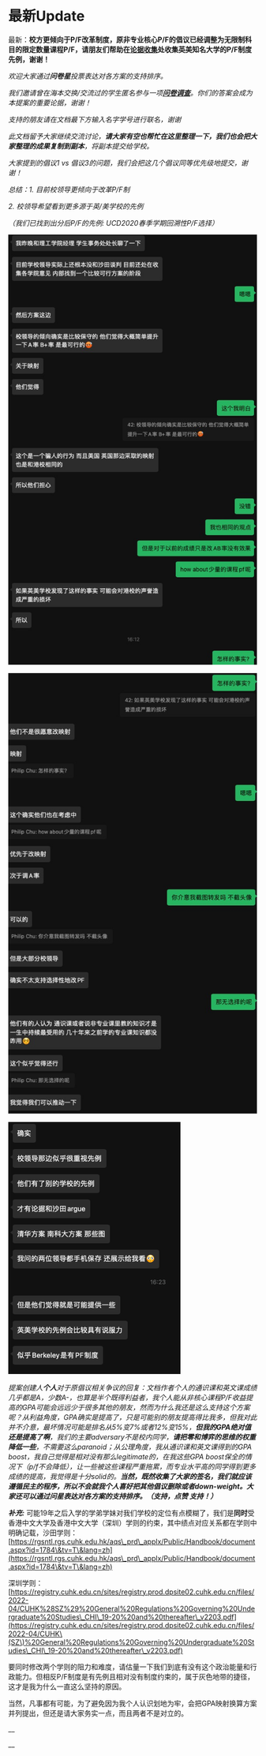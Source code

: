 # 最新Update

最新：**校方更倾向于P/F改革制度，原非专业核心P/F的倡议已经调整为无限制科目的限定数量课程P/F，请朋友们帮助在**[**论据收集**](lun-ju-shou-ji.md)**处收集英美知名大学的P/F制度先例，谢谢！**

_欢迎大家通过**问卷星**投票表达对各方案的支持排序。_

_我们邀请曾在海本交换/交流过的学生匿名参与一项_[_**问卷调查**_](https://www.wjx.cn/vj/r4X3cBh.aspx)_。你们的答案会成为本提案的重要论据，谢谢！_

_支持的朋友请在文档最下方输入名字学号进行联名，谢谢_

_此文档留予大家继续交流讨论，**请大家有空也帮忙在这里整理一下，我们也会把大家整理的成果复制到副本**，将副本提交给学校。_

_大家提到的倡议1 vs 倡议3的问题，我们会把这几个倡议同等优先级地提交，谢谢！_

_总结：1. 目前校领导更倾向于改革P/F制_

_2. 校领导希望看到更多源于英/美学校的先例_

_（我们已找到出分后P/F的先例: UCD2020春季学期回溯性P/F选择）_

![descript](.gitbook/assets/0)

![descript](.gitbook/assets/1)

![descript](.gitbook/assets/2)

_提案创建人**个人**对于原倡议相关争议的回复：文档作者个人的通识课和英文课成绩几乎都是A，少数A-，也算是半个既得利益者，我个人能从非核心课程P/F收益提高的GPA可能会远远少于很多其他的朋友，然而为什么我还是这么支持这个方案呢？从利益角度，GPA确实是提高了，只是可能别的朋友提高得比我多，但我对此并不介意，最坏情况可能是排名从5%变7%或者12%变15%，**但我的GPA绝对值还是提高了啊**，我们的主要adversary不是校内同学，**请把零和博弈的思维的权重降低一些**，不需要这么paranoid；从公理角度，我从通识课和英文课得到的GPA boost，我自己觉得是相对没有那么legitimate的，在我这些GPA boost保全的情况下（p/f不会降低），让一些被这些课程严重拖累，而专业水平高的同学得到更多成绩的提高，我觉得是十分solid的。**当然，既然收集了大家的签名，我们就应该遵循民主的程序，所以不会就我个人喜好把其他倡议删除或者down-weight。大家还可以通过问星表达对各方案的支持排序。（支持，点赞 支持！）**_

_**补充:**_ 可能19年之后入学的学弟学妹对我们学校的定位有点模糊了，我们是**同时**受香港中文大学及香港中文大学（深圳）学则的约束，其中绩点对应关系都在学则中明确记载，沙田学则：[https://rgsntl.rgs.cuhk.edu.hk/aqs\_prd\_applx/Public/Handbook/document.aspx?id=1784\&tv=T\&lang=zh](https://rgsntl.rgs.cuhk.edu.hk/aqs\_prd\_applx/Public/Handbook/document.aspx?id=1784\&tv=T\&lang=zh)

深圳学则：[https://registry.cuhk.edu.cn/sites/registry.prod.dpsite02.cuhk.edu.cn/files/2022-04/CUHK%28SZ%29%20General%20Regulations%20Governing%20Undergraduate%20Studies\_CHI\_19-20%20and%20thereafter\_v2203.pdf](https://registry.cuhk.edu.cn/sites/registry.prod.dpsite02.cuhk.edu.cn/files/2022-04/CUHK\(SZ\)%20General%20Regulations%20Governing%20Undergraduate%20Studies\_CHI\_19-20%20and%20thereafter\_v2203.pdf)

要同时修改两个学则的阻力和难度，请估量一下我们到底有没有这个政治能量和行政能力。但相反P/F制度是有先例且相对没有制度约束的，属于灰色地带的捷径，这才是我为什么一直这么坚持的原因。

当然，凡事都有可能，为了避免因为我个人认识划地为牢，会把GPA映射换算方案并列提出，但还是请大家务实一点，而且两者不是对立的。

__

__
